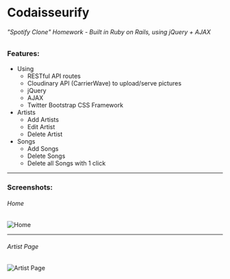 # Codaisseurify
###### "Spotify Clone" Homework - Built in Ruby on Rails, using jQuery + AJAX

### Features:
- Using
	- RESTful API routes
	- Cloudinary API (CarrierWave) to upload/serve pictures
	- jQuery
	- AJAX
	- Twitter Bootstrap CSS Framework
- Artists
	- Add Artists
	- Edit Artist
	- Delete Artist
- Songs
	- Add Songs
	- Delete Songs
	- Delete all Songs with 1 click

---

### Screenshots:

###### Home
![Home](http://res.cloudinary.com/fmenegossi/image/upload/v1520945840/home_view_w219ln.png "Home")

---

###### Artist Page
![Artist Page](http://res.cloudinary.com/fmenegossi/image/upload/v1520945840/artist_view_kca0qa.png "Artist Page")
